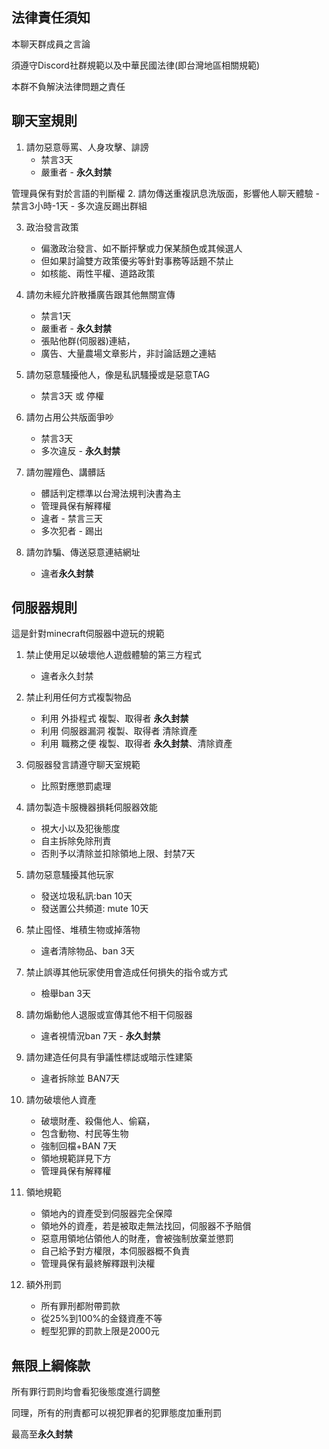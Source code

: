## 法律責任須知

本聊天群成員之言論

須遵守Discord社群規範以及中華民國法律(即台灣地區相關規範)

本群不負解決法律問題之責任


## 聊天室規則
1. 請勿惡意辱罵、人身攻擊、誹謗
    - 禁言3天
    - 嚴重者 - **永久封禁**

管理員保有對於言語的判斷權
2. 請勿傳送重複訊息洗版面，影響他人聊天體驗
    - 禁言3小時-1天
    - 多次違反踢出群組

3. 政治發言政策
    - 偏激政治發言、如不斷抨擊或力保某顏色或其候選人
    - 但如果討論雙方政策優劣等針對事務等話題不禁止
    - 如核能、兩性平權、道路政策

4. 請勿未經允許散播廣告跟其他無關宣傳
    - 禁言1天
    - 嚴重者 - **永久封禁**
    - 張貼他群(伺服器)連結，
    - 廣告、大量農場文章影片，非討論話題之連結

5. 請勿惡意騷擾他人，像是私訊騷擾或是惡意TAG
    - 禁言3天 或 停權

6. 請勿占用公共版面爭吵
    - 禁言3天
    - 多次違反 - **永久封禁**

7. 請勿腥羶色、講髒話
    - 髒話判定標準以台灣法規判決書為主
    - 管理員保有解釋權
    - 違者 - 禁言三天
    - 多次犯者 - 踢出

8. 請勿詐騙、傳送惡意連結網址
    - 違者**永久封禁**

## 伺服器規則

這是針對minecraft伺服器中遊玩的規範

1. 禁止使用足以破壞他人遊戲體驗的第三方程式
    - 違者永久封禁

2. 禁止利用任何方式複製物品
    - 利用 外掛程式 複製、取得者 **永久封禁**
    - 利用 伺服器漏洞 複製、取得者 清除資產
    - 利用 職務之便 複製、取得者 **永久封禁**、清除資產

3. 伺服器發言請遵守聊天室規範
    - 比照對應懲罰處理

4. 請勿製造卡服機器損耗伺服器效能
    - 視大小以及犯後態度
    - 自主拆除免除刑責
    - 否則予以清除並扣除領地上限、封禁7天

5. 請勿惡意騷擾其他玩家
    - 發送垃圾私訊:ban 10天
    - 發送置公共頻道: mute 10天

6. 禁止囤怪、堆積生物或掉落物
    - 違者清除物品、ban 3天

7. 禁止誤導其他玩家使用會造成任何損失的指令或方式
    - 檢舉ban 3天

8. 請勿煽動他人退服或宣傳其他不相干伺服器
    - 違者視情況ban 7天 - **永久封禁**

9. 請勿建造任何具有爭議性標誌或暗示性建築
    - 違者拆除並 BAN7天

10. 請勿破壞他人資產
    - 破壞財產、殺傷他人、偷竊，
    - 包含動物、村民等生物
    - 強制回檔+BAN 7天
    - 領地規範詳見下方
    - 管理員保有解釋權

11. 領地規範
    - 領地內的資產受到伺服器完全保障
    - 領地外的資產，若是被取走無法找回，伺服器不予賠償
    - 惡意用領地佔領他人的財產，會被強制放棄並懲罰
    - 自己給予對方權限，本伺服器概不負責
    - 管理員保有最終解釋跟判決權

12. 額外刑罰
    - 所有罪刑都附帶罰款
    - 從25%到100%的金錢資產不等
    - 輕型犯罪的罰款上限是2000元

## 無限上綱條款

所有罪行罰則均會看犯後態度進行調整

同理，所有的刑責都可以視犯罪者的犯罪態度加重刑罰

最高至**永久封禁**